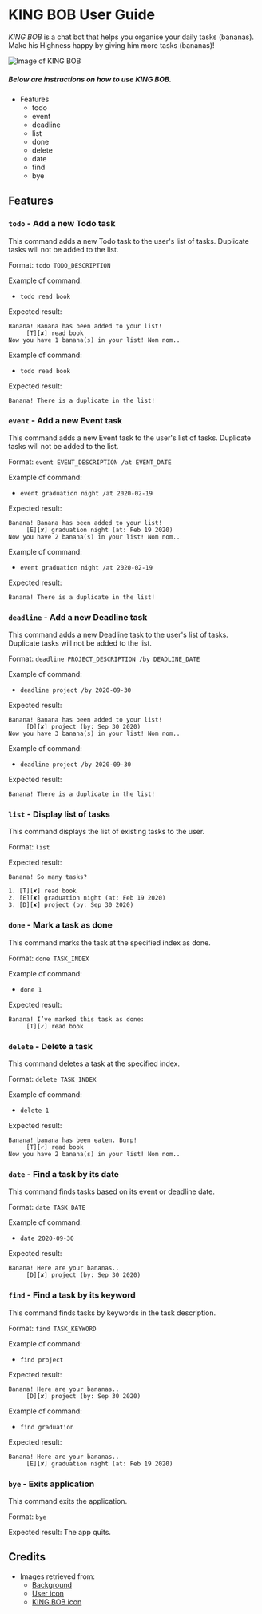 # KING BOB User Guide

_KING BOB_ is a chat bot that helps you organise your daily tasks (bananas). Make his Highness happy by giving him more 
tasks (bananas)!
 
![Image of KING BOB](https://raw.githubusercontent.com/kkangs0226/ip/master/docs/Ui.png)
 
##### Below are instructions on how to use _KING BOB_.

- Features
  - todo 
  - event
  - deadline 
  - list
  - done
  - delete
  - date
  - find
  - bye  
  
## Features
  
### `todo` - Add a new Todo task
This command adds a new Todo task to the user's list of tasks.
Duplicate tasks will not be added to the list. 

Format: 
`todo TODO_DESCRIPTION`

Example of command:
- `todo read book` 

Expected result:
```
Banana! Banana has been added to your list!
     [T][✘] read book
Now you have 1 banana(s) in your list! Nom nom..
```

Example of command:
- `todo read book` 

Expected result:
```
Banana! There is a duplicate in the list!
```

### `event` - Add a new Event task
This command adds a new Event task to the user's list of tasks.
Duplicate tasks will not be added to the list. 

Format: 
`event EVENT_DESCRIPTION /at EVENT_DATE`

Example of command:
- `event graduation night /at 2020-02-19`

Expected result:
```
Banana! Banana has been added to your list!
     [E][✘] graduation night (at: Feb 19 2020)
Now you have 2 banana(s) in your list! Nom nom..
```

Example of command:
- `event graduation night /at 2020-02-19`

Expected result:
```
Banana! There is a duplicate in the list!
```

### `deadline` - Add a new Deadline task
This command adds a new Deadline task to the user's list of tasks.
Duplicate tasks will not be added to the list. 

Format:
`deadline PROJECT_DESCRIPTION /by DEADLINE_DATE`

Example of command:
- `deadline project /by 2020-09-30`

Expected result:
```
Banana! Banana has been added to your list!
     [D][✘] project (by: Sep 30 2020)
Now you have 3 banana(s) in your list! Nom nom..
```

Example of command:
- `deadline project /by 2020-09-30`

Expected result:
```
Banana! There is a duplicate in the list!
```

### `list` - Display list of tasks 
This command displays the list of existing tasks to the user. 

Format:
`list`

Expected result:
```
Banana! So many tasks?

1. [T][✘] read book
2. [E][✘] graduation night (at: Feb 19 2020)
3. [D][✘] project (by: Sep 30 2020)
```

### `done` - Mark a task as done
This command marks the task at the specified index as done. 

Format:
`done TASK_INDEX`

Example of command:
- `done 1`

Expected result:
```
Banana! I’ve marked this task as done:
     [T][✓] read book
```

### `delete` - Delete a task 
This command deletes a task at the specified index. 

Format:
`delete TASK_INDEX`

Example of command:
- `delete 1`

Expected result:
```
Banana! banana has been eaten. Burp!
     [T][✓] read book
Now you have 2 banana(s) in your list! Nom nom..
```

### `date` - Find a task by its date
This command finds tasks based on its event or deadline date. 

Format:
`date TASK_DATE`

Example of command:
- `date 2020-09-30`

Expected result: 
```
Banana! Here are your bananas..
     [D][✘] project (by: Sep 30 2020)
```

### `find` - Find a task by its keyword
This command finds tasks by keywords in the task description. 

Format: 
`find TASK_KEYWORD`

Example of command:
- `find project`

Expected result: 
```
Banana! Here are your bananas..
     [D][✘] project (by: Sep 30 2020)
```

Example of command: 
- `find graduation`  

Expected result: 
```
Banana! Here are your bananas..
     [E][✘] graduation night (at: Feb 19 2020)
```

### `bye` - Exits application
This command exits the application. 

Format:
`bye`

Expected result:
The app quits. 
  
  
## Credits

* Images retrieved from:
  * [Background](https://www.pinterest.co.kr/pin/661114420275950559/)
  * [User icon](https://www.pinterest.com/pin/484559241150248458/)
  * [KING BOB icon](https://despicableme.fandom.com/wiki/Bob)
  